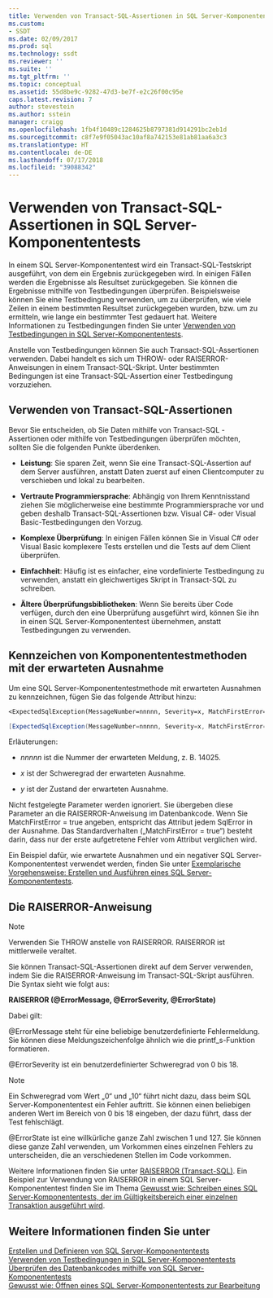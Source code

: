 ```yaml
---
title: Verwenden von Transact-SQL-Assertionen in SQL Server-Komponententests | Microsoft-Dokumentation
ms.custom:
- SSDT
ms.date: 02/09/2017
ms.prod: sql
ms.technology: ssdt
ms.reviewer: ''
ms.suite: ''
ms.tgt_pltfrm: ''
ms.topic: conceptual
ms.assetid: 55d8be9c-9282-47d3-be7f-e2c26f00c95e
caps.latest.revision: 7
author: stevestein
ms.author: sstein
manager: craigg
ms.openlocfilehash: 1fb4f10489c1284625b8797381d914291bc2eb1d
ms.sourcegitcommit: c8f7e9f05043ac10af8a742153e81ab81aa6a3c3
ms.translationtype: HT
ms.contentlocale: de-DE
ms.lasthandoff: 07/17/2018
ms.locfileid: "39088342"
---
```

# <a name="using-transact-sql-assertions-in-sql-server-unit-tests"></a>Verwenden von Transact-SQL-Assertionen in SQL Server-Komponententests
In einem SQL Server-Komponententest wird ein Transact\-SQL-Testskript ausgeführt, von dem ein Ergebnis zurückgegeben wird. In einigen Fällen werden die Ergebnisse als Resultset zurückgegeben. Sie können die Ergebnisse mithilfe von Testbedingungen überprüfen. Beispielsweise können Sie eine Testbedingung verwenden, um zu überprüfen, wie viele Zeilen in einem bestimmten Resultset zurückgegeben wurden, bzw. um zu ermitteln, wie lange ein bestimmter Test gedauert hat. Weitere Informationen zu Testbedingungen finden Sie unter [Verwenden von Testbedingungen in SQL Server-Komponententests](../ssdt/using-test-conditions-in-sql-server-unit-tests.md).  
  
Anstelle von Testbedingungen können Sie auch Transact\-SQL-Assertionen verwenden. Dabei handelt es sich um THROW- oder RAISERROR-Anweisungen in einem Transact\-SQL-Skript. Unter bestimmten Bedingungen ist eine Transact\-SQL-Assertion einer Testbedingung vorzuziehen.  
  
## <a name="using-transact-sql-assertions"></a>Verwenden von Transact-SQL-Assertionen  
Bevor Sie entscheiden, ob Sie Daten mithilfe von Transact\-SQL -Assertionen oder mithilfe von Testbedingungen überprüfen möchten, sollten Sie die folgenden Punkte überdenken.  
  
-   **Leistung**: Sie sparen Zeit, wenn Sie eine Transact\-SQL-Assertion auf dem Server ausführen, anstatt Daten zuerst auf einen Clientcomputer zu verschieben und lokal zu bearbeiten.  
  
-   **Vertraute Programmiersprache**: Abhängig von Ihrem Kenntnisstand ziehen Sie möglicherweise eine bestimmte Programmiersprache vor und geben deshalb Transact\-SQL-Assertionen bzw. Visual C\#- oder Visual Basic-Testbedingungen den Vorzug.  
  
-   **Komplexe Überprüfung**: In einigen Fällen können Sie in Visual C\# oder Visual Basic komplexere Tests erstellen und die Tests auf dem Client überprüfen.  
  
-   **Einfachheit**: Häufig ist es einfacher, eine vordefinierte Testbedingung zu verwenden, anstatt ein gleichwertiges Skript in Transact\-SQL zu schreiben.  
  
-   **Ältere Überprüfungsbibliotheken**: Wenn Sie bereits über Code verfügen, durch den eine Überprüfung ausgeführt wird, können Sie ihn in einen SQL Server-Komponententest übernehmen, anstatt Testbedingungen zu verwenden.  
  
## <a name="mark-unit-test-methods-with-the-expected-exception"></a>Kennzeichen von Komponententestmethoden mit der erwarteten Ausnahme  
Um eine SQL Server-Komponententestmethode mit erwarteten Ausnahmen zu kennzeichnen, fügen Sie das folgende Attribut hinzu:  
  
```vb  
<ExpectedSqlException(MessageNumber=nnnnn, Severity=x, MatchFirstError=false, State=y)> _  
```  
  
```csharp  
[ExpectedSqlException(MessageNumber=nnnnn, Severity=x, MatchFirstError=false, State=y)]  
```  
  
Erläuterungen:  
  
-   *nnnnn* ist die Nummer der erwarteten Meldung, z. B. 14025.  
  
-   *x* ist der Schweregrad der erwarteten Ausnahme.  
  
-   *y* ist der Zustand der erwarteten Ausnahme.  
  
Nicht festgelegte Parameter werden ignoriert. Sie übergeben diese Parameter an die RAISERROR-Anweisung im Datenbankcode. Wenn Sie MatchFirstError = true angeben, entspricht das Attribut jedem SqlError in der Ausnahme. Das Standardverhalten („MatchFirstError = true“) besteht darin, dass nur der erste aufgetretene Fehler vom Attribut verglichen wird.  
  
Ein Beispiel dafür, wie erwartete Ausnahmen und ein negativer SQL Server-Komponententest verwendet werden, finden Sie unter [Exemplarische Vorgehensweise: Erstellen und Ausführen eines SQL Server-Komponententests](../ssdt/walkthrough-creating-and-running-a-sql-server-unit-test.md).  
  
## <a name="the-raiserror-statement"></a>Die RAISERROR-Anweisung  
  
> [!NOTE]  
> Verwenden Sie THROW anstelle von RAISERROR. RAISERROR ist mittlerweile veraltet.  
  
Sie können Transact\-SQL-Assertionen direkt auf dem Server verwenden, indem Sie die RAISERROR-Anweisung im Transact\-SQL-Skript ausführen. Die Syntax sieht wie folgt aus:  
  
**RAISERROR (@ErrorMessage, @ErrorSeverity, @ErrorState)**  
  
Dabei gilt:  
  
@ErrorMessage steht für eine beliebige benutzerdefinierte Fehlermeldung. Sie können diese Meldungszeichenfolge ähnlich wie die printf_s-Funktion formatieren.  
  
@ErrorSeverity ist ein benutzerdefinierter Schweregrad von 0 bis 18.  
  
> [!NOTE]  
> Ein Schweregrad vom Wert „0“ und „10“ führt nicht dazu, dass beim SQL Server-Komponententest ein Fehler auftritt. Sie können einen beliebigen anderen Wert im Bereich von 0 bis 18 eingeben, der dazu führt, dass der Test fehlschlägt.  
  
@ErrorState ist eine willkürliche ganze Zahl zwischen 1 und 127. Sie können diese ganze Zahl verwenden, um Vorkommen eines einzelnen Fehlers zu unterscheiden, die an verschiedenen Stellen im Code vorkommen.  
  
Weitere Informationen finden Sie unter [RAISERROR (Transact-SQL)](http://msdn.microsoft.com/library/ms178592.aspx). Ein Beispiel zur Verwendung von RAISERROR in einem SQL Server-Komponententest finden Sie im Thema [Gewusst wie: Schreiben eines SQL Server-Komponententests, der im Gültigkeitsbereich einer einzelnen Transaktion ausgeführt wird](../ssdt/how-to-write-sql-server-unit-test-that-runs-in-single-transaction-scope.md).  
  
## <a name="see-also"></a>Weitere Informationen finden Sie unter  
[Erstellen und Definieren von SQL Server-Komponententests](../ssdt/creating-and-defining-sql-server-unit-tests.md)  
[Verwenden von Testbedingungen in SQL Server-Komponententests](../ssdt/using-test-conditions-in-sql-server-unit-tests.md)  
[Überprüfen des Datenbankcodes mithilfe von SQL Server-Komponententests](../ssdt/verifying-database-code-by-using-sql-server-unit-tests.md)  
[Gewusst wie: Öffnen eines SQL Server-Komponententests zur Bearbeitung](../ssdt/how-to-open-a-sql-server-unit-test-to-edit.md)  
  
